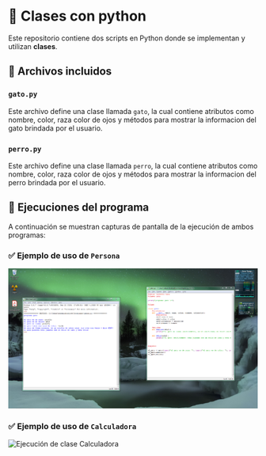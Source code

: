 # 🐍  Clases con python

Este repositorio contiene dos scripts en Python donde se implementan y utilizan **clases**.

## 📁 Archivos incluidos

### `gato.py`

Este archivo define una clase llamada `gato`, la cual contiene atributos como nombre, color, raza color de ojos  y métodos para mostrar la informacion del gato brindada por el usuario.

### `perro.py`

Este archivo define una clase llamada `perro`, la cual contiene atributos como nombre, color, raza color de ojos  y métodos para mostrar la informacion del perro brindada por el usuario.

## 📸 Ejecuciones del programa

A continuación se muestran capturas de pantalla de la ejecución de ambos programas:

### ✅ Ejemplo de uso de `Persona`

![Ejecución de clase Persona](https://github.com/DamainBL/poo-gatosyperros/blob/main/imagen/gato1.png?raw=true)

### ✅ Ejemplo de uso de `Calculadora`

![Ejecución de clase Calculadora](screenshots/calculadora_demo.png)
